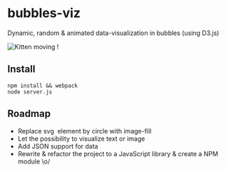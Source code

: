 # bubbles-viz
Dynamic, random & animated data-visualization in bubbles (using D3.js)

![Kitten moving !](http://g.recordit.co/qnuSTlvAQx.gif)

## Install
    npm install && webpack
    node server.js
    
## Roadmap
* Replace svg <image> element by circle with image-fill
* Let the possibility to visualize text or image
* Add JSON support for data
* Rewrite & refactor the project to a JavaScript library  & create a NPM module \o/
